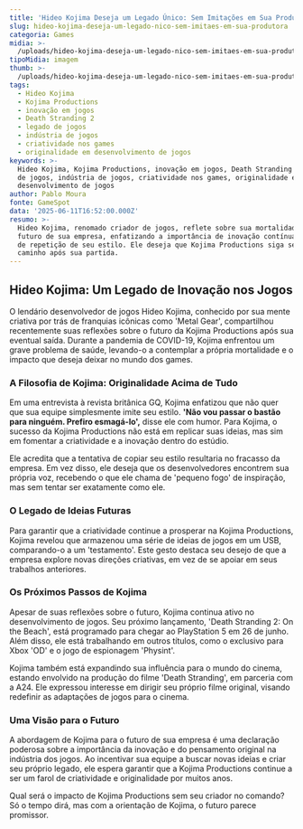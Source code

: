 ```yaml
---
title: 'Hideo Kojima Deseja um Legado Único: Sem Imitações em Sua Produtora'
slug: hideo-kojima-deseja-um-legado-nico-sem-imitaes-em-sua-produtora
categoria: Games
midia: >-
  /uploads/hideo-kojima-deseja-um-legado-nico-sem-imitaes-em-sua-produtora-thumb.jpg
tipoMidia: imagem
thumb: >-
  /uploads/hideo-kojima-deseja-um-legado-nico-sem-imitaes-em-sua-produtora-thumb.jpg
tags:
  - Hideo Kojima
  - Kojima Productions
  - inovação em jogos
  - Death Stranding 2
  - legado de jogos
  - indústria de jogos
  - criatividade nos games
  - originalidade em desenvolvimento de jogos
keywords: >-
  Hideo Kojima, Kojima Productions, inovação em jogos, Death Stranding 2, legado
  de jogos, indústria de jogos, criatividade nos games, originalidade em
  desenvolvimento de jogos
author: Pablo Moura
fonte: GameSpot
data: '2025-06-11T16:52:00.000Z'
resumo: >-
  Hideo Kojima, renomado criador de jogos, reflete sobre sua mortalidade e o
  futuro de sua empresa, enfatizando a importância de inovação contínua em vez
  de repetição de seu estilo. Ele deseja que Kojima Productions siga seu próprio
  caminho após sua partida.
---
```


## Hideo Kojima: Um Legado de Inovação nos Jogos

O lendário desenvolvedor de jogos Hideo Kojima, conhecido por sua mente criativa por trás de franquias icônicas como 'Metal Gear', compartilhou recentemente suas reflexões sobre o futuro da Kojima Productions após sua eventual saída. Durante a pandemia de COVID-19, Kojima enfrentou um grave problema de saúde, levando-o a contemplar a própria mortalidade e o impacto que deseja deixar no mundo dos games.

### A Filosofia de Kojima: Originalidade Acima de Tudo

Em uma entrevista à revista britânica GQ, Kojima enfatizou que não quer que sua equipe simplesmente imite seu estilo. **'Não vou passar o bastão para ninguém. Prefiro esmagá-lo',** disse ele com humor. Para Kojima, o sucesso da Kojima Productions não está em replicar suas ideias, mas sim em fomentar a criatividade e a inovação dentro do estúdio.

Ele acredita que a tentativa de copiar seu estilo resultaria no fracasso da empresa. Em vez disso, ele deseja que os desenvolvedores encontrem sua própria voz, recebendo o que ele chama de 'pequeno fogo' de inspiração, mas sem tentar ser exatamente como ele.

### O Legado de Ideias Futuras

Para garantir que a criatividade continue a prosperar na Kojima Productions, Kojima revelou que armazenou uma série de ideias de jogos em um USB, comparando-o a um 'testamento'. Este gesto destaca seu desejo de que a empresa explore novas direções criativas, em vez de se apoiar em seus trabalhos anteriores.

### Os Próximos Passos de Kojima

Apesar de suas reflexões sobre o futuro, Kojima continua ativo no desenvolvimento de jogos. Seu próximo lançamento, 'Death Stranding 2: On the Beach', está programado para chegar ao PlayStation 5 em 26 de junho. Além disso, ele está trabalhando em outros títulos, como o exclusivo para Xbox 'OD' e o jogo de espionagem 'Physint'.

Kojima também está expandindo sua influência para o mundo do cinema, estando envolvido na produção do filme 'Death Stranding', em parceria com a A24. Ele expressou interesse em dirigir seu próprio filme original, visando redefinir as adaptações de jogos para o cinema.

### Uma Visão para o Futuro

A abordagem de Kojima para o futuro de sua empresa é uma declaração poderosa sobre a importância da inovação e do pensamento original na indústria dos jogos. Ao incentivar sua equipe a buscar novas ideias e criar seu próprio legado, ele espera garantir que a Kojima Productions continue a ser um farol de criatividade e originalidade por muitos anos.

Qual será o impacto de Kojima Productions sem seu criador no comando? Só o tempo dirá, mas com a orientação de Kojima, o futuro parece promissor.
